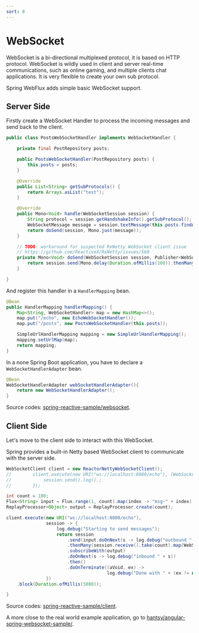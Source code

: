 ```yaml
---
sort: 8
---
```


# WebSocket
WebSocket is a bi-directional multiplexed protocol,  it is based on HTTP protocol.  WebSocket is wildly used in client and server real-time communications, such as online gaming,  and multiple clients chat applications.   It is very flexible to create your own sub protocol. 

Spring WebFlux adds simple basic WebSocket support.

## Server Side

Firstly create a WebSocket Handler to process the incoming messages and send back to the client.

```java
public class PostsWebSocketHandler implements WebSocketHandler {

    private final PostRepository posts;

    public PostsWebSocketHandler(PostRepository posts) {
        this.posts = posts;
    }

    @Override
    public List<String> getSubProtocols() {
        return Arrays.asList("test");
    }

    @Override
    public Mono<Void> handle(WebSocketSession session) {
        String protocol = session.getHandshakeInfo().getSubProtocol();
        WebSocketMessage message = session.textMessage(this.posts.findAll().takeLast(0).toString());
        return doSend(session, Mono.just(message));
    }

    // TODO: workaround for suspected RxNetty WebSocket client issue
    // https://github.com/ReactiveX/RxNetty/issues/560
    private Mono<Void> doSend(WebSocketSession session, Publisher<WebSocketMessage> output) {
        return session.send(Mono.delay(Duration.ofMillis(100)).thenMany(output));
    }

}
```

And register this  handler in a `HandlerMapping` bean. 

```java
@Bean
public HandlerMapping handlerMapping() {
    Map<String, WebSocketHandler> map = new HashMap<>();
    map.put("/echo", new EchoWebSocketHandler());
    map.put("/posts", new PostsWebSocketHandler(this.posts));

    SimpleUrlHandlerMapping mapping = new SimpleUrlHandlerMapping();
    mapping.setUrlMap(map);
    return mapping;
}
```

In a none Spring Boot application,  you have to declare a `WebSocketHandlerAdapter` bean.

```java
@Bean
WebSocketHandlerAdapter webSocketHandlerAdapter(){
    return new WebSocketHandlerAdapter();
}
```

Source codes:  [spring-reactive-sample/websocket](https://github.com/hantsy/spring-reactive-sample/blob/master/websocket).

## Client Side

Let's move to the client side to interact with this WebSocket.

Spring provides a built-in Netty based WebSocket client to communicate with the server side.

```java
WebSocketClient client = new ReactorNettyWebSocketClient();
//        client.execute(new URI("ws://localhost:8080/echo"), (WebSocketSession session) -> {
//            session.send().log().;
//        });

int count = 100;
Flux<String> input = Flux.range(1, count).map(index -> "msg-" + index);
ReplayProcessor<Object> output = ReplayProcessor.create(count);

client.execute(new URI("ws://localhost:8080/echo"),
               session -> {
                   log.debug("Starting to send messages");
                   return session
                       .send(input.doOnNext(s -> log.debug("outbound " + s)).map(session::textMessage))
                       .thenMany(session.receive().take(count).map(WebSocketMessage::getPayloadAsText))
                       .subscribeWith(output)
                       .doOnNext(s -> log.debug("inbound " + s))
                       .then()
                       .doOnTerminate((aVoid, ex) ->
                                      log.debug("Done with " + (ex != null ? ex.getMessage() : "success")));
               })
    .block(Duration.ofMillis(5000));

}
```

Source codes: [spring-reactive-sample/client](https://github.com/hantsy/spring-reactive-sample/blob/master/client).

A more close to the real world example application, go to [hantsy/angular-spring-websocket-sample/](https://github.com/hantsy/angular-spring-websocket-sample/).